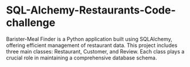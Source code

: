 # SQL-Alchemy-Restaurants-Code-challenge
Barister-Meal Finder is a Python application built using SQLAlchemy, offering efficient management of restaurant data. This project includes three main classes: Restaurant, Customer, and Review. Each class plays a crucial role in maintaining a comprehensive database schema.
